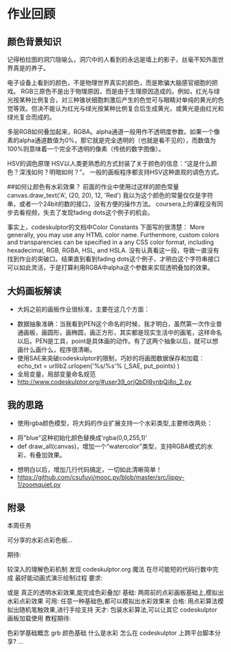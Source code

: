 # 作业回顾

## 颜色背景知识
记得柏拉图的洞穴隐喻么，洞穴中的人看到的永远是墙上的影子，丝毫不知外面世界真是的养子。

电子设备上看到的颜色，不是物理世界真实的颜色，而是欺骗大脑感官细胞的把戏。 RGB三原色不是出于物理原因，而是由于生理原因造成的。例如，红光与绿光按某种比例复合，对三种锥状细胞刺激后产生的色觉可与眼睛对单纯的黄光的色觉等效。但决不能认为红光与绿光按某种比例复合后生成黄光，或黄光是由红光和绿光复合而成的。

多层RGB如何叠加起来，RGBA。alpha通道一般用作不透明度参数。如果一个像素的alpha通道数值为0%，那它就是完全透明的（也就是看不见的），而数值为100%则意味着一个完全不透明的像素（传统的数字图像）。

HSV的调色原理
HSV以人类更熟悉的方式封装了关于颜色的信息：“这是什么颜色？深浅如何？明暗如何？”。
一般的画板程序都支持HSV这种直观的调色方式。

##如何让颜色有水彩效果？
前面的作业中使用过这样的颜色常量
canvas.draw_text('A', (20, 20), 12, 'Red')
我以为这个颜色的常量仅仅是字符串，或者一个24bit的数的接口，没有方便的操作方法。
coursera上的课程没有同步去看视频，失去了发现fading dots这个例子的机会。

事实上，codeskulptor的文档中Color Constants
下面写的很清楚：
More generally, you may use any HTML color name. Furthermore, custom colors and transparencies can be specified in a any CSS color format, including hexadecimal, RGB, RGBA, HSL, and HSLA.
没有认真看这一段，导致一直没有找到作业的突破口。结果直到看到fading dots这个例子，才明白这个字符串接口可以如此灵活，于是打算利用RGBA中alpha这个参数来实现透明叠加的效果。

## 大妈画板解读
- 大妈之前的画板作业很标准，主要在这几个方面：
 + 数据抽象准确：当我看到PEN这个命名的时候，我才明白，虽然第一次作业普通画板，画圆形，画椭圆，画正方形，其实都是现实生活中的画笔，这样命名以后。PEN是工具，point是具体画的动作。有了这两个抽象以后，就可以想画什么画什么，程序很清晰。
 + 使用SAE来突破codeskulptor的限制，巧妙的将画图数据保存和加载：
 echo_txt = urllib2.urlopen('%s/%s'% (_SAE, put_points) )
 + 全局变量，局部变量命名规范
 + http://www.codeskulptor.org/#user39_orjQbDl8ynbQi8o_2.py  


## 我的思路
- 使用rgba颜色模型，将大妈的作业扩展支持一个水彩类型,主要修改两处：  
 + 将"blue"这种初始化颜色替换成'rgba(0,0,255,1)'  
 + def draw_all(canvas)，增加一个“watercolor”类型，支持RGBA模式的水彩，有叠加效果。  
- 想明白以后，增加几行代码搞定，一切如此清晰简单！
- https://github.com/csufuyi/mooc.py/blob/master/src/iippy-1/zoomquiet.py

## 附录

本周任务

可分享的水彩点彩色板...

期待:

较深入的理解色彩机制
发现 codeskulptor.org 魔法
在尽可能短的代码行数中完成
最好能动画式演示绘制过程
要求:

或是 真正的透明水彩效果,能完成色彩叠加!
基础: 两周前的点彩画板基础上,模拟出水彩点彩效果
可用: 任意一种基础色,都可以模拟出水彩效果来
合格: 用点彩算法模拟出随机笔触效果,进行手绘支持
天才: 包装水彩算法,可以让其它 codeskulptor 画板加载使用
教程期待:

色彩学基础概念
grb 颜色基础
什么是水彩
怎么在 codeskulptor 上跨平台脚本分享?
...


